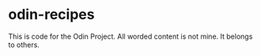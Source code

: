 # odin-recipes

This is code for the Odin Project. All worded content is not mine. It belongs to others. 
